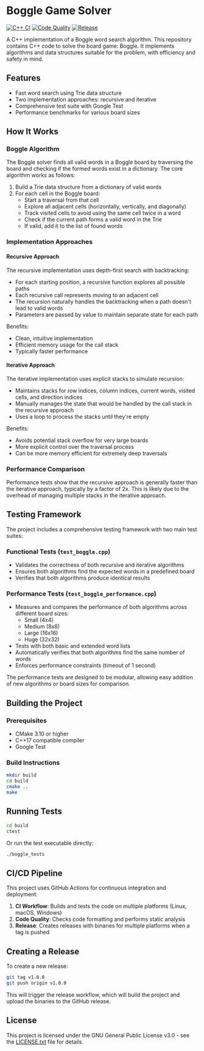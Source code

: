 # Boggle Game Solver

[![C++ CI](https://github.com/parvanitis15/Boggle-Game/actions/workflows/ci.yml/badge.svg)](https://github.com/parvanitis15/Boggle-Game/actions/workflows/ci.yml)
[![Code Quality](https://github.com/parvanitis15/Boggle-Game/actions/workflows/code-quality.yml/badge.svg)](https://github.com/parvanitis15/Boggle-Game/actions/workflows/code-quality.yml)
[![Release](https://github.com/parvanitis15/Boggle-Game/actions/workflows/release.yml/badge.svg)](https://github.com/parvanitis15/Boggle-Game/actions/workflows/release.yml)

A C++ implementation of a Boggle word search algorithm. This repository contains C++ code to solve the board game: Boggle. It implements algorithms and data structures suitable for the problem, with efficiency and safety in mind.

## Features

- Fast word search using Trie data structure
- Two implementation approaches: recursive and iterative
- Comprehensive test suite with Google Test
- Performance benchmarks for various board sizes

## How It Works

### Boggle Algorithm

The Boggle solver finds all valid words in a Boggle board by traversing the board and checking if the formed words exist in a dictionary. The core algorithm works as follows:

1. Build a Trie data structure from a dictionary of valid words
2. For each cell in the Boggle board:
   - Start a traversal from that cell
   - Explore all adjacent cells (horizontally, vertically, and diagonally)
   - Track visited cells to avoid using the same cell twice in a word
   - Check if the current path forms a valid word in the Trie
   - If valid, add it to the list of found words

### Implementation Approaches

#### Recursive Approach

The recursive implementation uses depth-first search with backtracking:

- For each starting position, a recursive function explores all possible paths
- Each recursive call represents moving to an adjacent cell
- The recursion naturally handles the backtracking when a path doesn't lead to valid words
- Parameters are passed by value to maintain separate state for each path

Benefits:
- Clean, intuitive implementation
- Efficient memory usage for the call stack
- Typically faster performance

#### Iterative Approach

The iterative implementation uses explicit stacks to simulate recursion:

- Maintains stacks for row indices, column indices, current words, visited cells, and direction indices
- Manually manages the state that would be handled by the call stack in the recursive approach
- Uses a loop to process the stacks until they're empty

Benefits:
- Avoids potential stack overflow for very large boards
- More explicit control over the traversal process
- Can be more memory efficient for extremely deep traversals

### Performance Comparison

Performance tests show that the recursive approach is generally faster than the iterative approach, typically by a factor of 2x. This is likely due to the overhead of managing multiple stacks in the iterative approach.

## Testing Framework

The project includes a comprehensive testing framework with two main test suites:

### Functional Tests (`test_boggle.cpp`)

- Validates the correctness of both recursive and iterative algorithms
- Ensures both algorithms find the expected words in a predefined board
- Verifies that both algorithms produce identical results

### Performance Tests (`test_boggle_performance.cpp`)

- Measures and compares the performance of both algorithms across different board sizes:
  - Small (4x4)
  - Medium (8x8)
  - Large (16x16)
  - Huge (32x32)
- Tests with both basic and extended word lists
- Automatically verifies that both algorithms find the same number of words
- Enforces performance constraints (timeout of 1 second)

The performance tests are designed to be modular, allowing easy addition of new algorithms or board sizes for comparison.

## Building the Project

### Prerequisites

- CMake 3.10 or higher
- C++17 compatible compiler
- Google Test

### Build Instructions

```bash
mkdir build
cd build
cmake ..
make
```

## Running Tests

```bash
cd build
ctest
```

Or run the test executable directly:

```bash
./boggle_tests
```

## CI/CD Pipeline

This project uses GitHub Actions for continuous integration and deployment:

1. **CI Workflow**: Builds and tests the code on multiple platforms (Linux, macOS, Windows)
2. **Code Quality**: Checks code formatting and performs static analysis
3. **Release**: Creates releases with binaries for multiple platforms when a tag is pushed

## Creating a Release

To create a new release:

```bash
git tag v1.0.0
git push origin v1.0.0
```

This will trigger the release workflow, which will build the project and upload the binaries to the GitHub release.

## License

This project is licensed under the GNU General Public License v3.0 - see the [LICENSE.txt](LICENSE.txt) file for details. 
